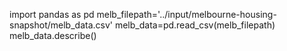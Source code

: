 import pandas as pd
melb_filepath='../input/melbourne-housing-snapshot/melb_data.csv'
melb_data=pd.read_csv(melb_filepath)
melb_data.describe()
